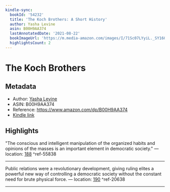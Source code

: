 ```yaml
---
kindle-sync:
  bookId: '54232'
  title: 'The Koch Brothers: A Short History'
  author: Yasha Levine
  asin: B00H9AA374
  lastAnnotatedDate: '2021-08-22'
  bookImageUrl: 'https://m.media-amazon.com/images/I/71Sc07LYyiL._SY160.jpg'
  highlightsCount: 2
---
```

# The Koch Brothers
## Metadata
* Author: [Yasha Levine](https://www.amazon.com/Yasha-Levine/e/B008WY4RSM/ref=dp_byline_cont_ebooks_1)
* ASIN: B00H9AA374
* Reference: https://www.amazon.com/dp/B00H9AA374
* [Kindle link](kindle://book?action=open&asin=B00H9AA374)

## Highlights
"The conscious and intelligent manipulation of the organized habits and opinions of the masses is an important element in democratic society." — location: [188](kindle://book?action=open&asin=B00H9AA374&location=188) ^ref-55838

---
Public relations were a revolutionary development, giving ruling elites a powerful new way of controlling a democratic society without the constant need for brute physical force. — location: [190](kindle://book?action=open&asin=B00H9AA374&location=190) ^ref-20638

---
